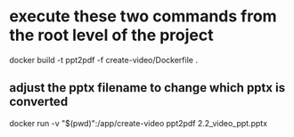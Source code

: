 # execute these two commands from the root level of the project
docker build -t ppt2pdf -f create-video/Dockerfile .

## adjust the pptx filename to change which pptx is converted
docker run -v "$(pwd)":/app/create-video ppt2pdf 2.2_video_ppt.pptx